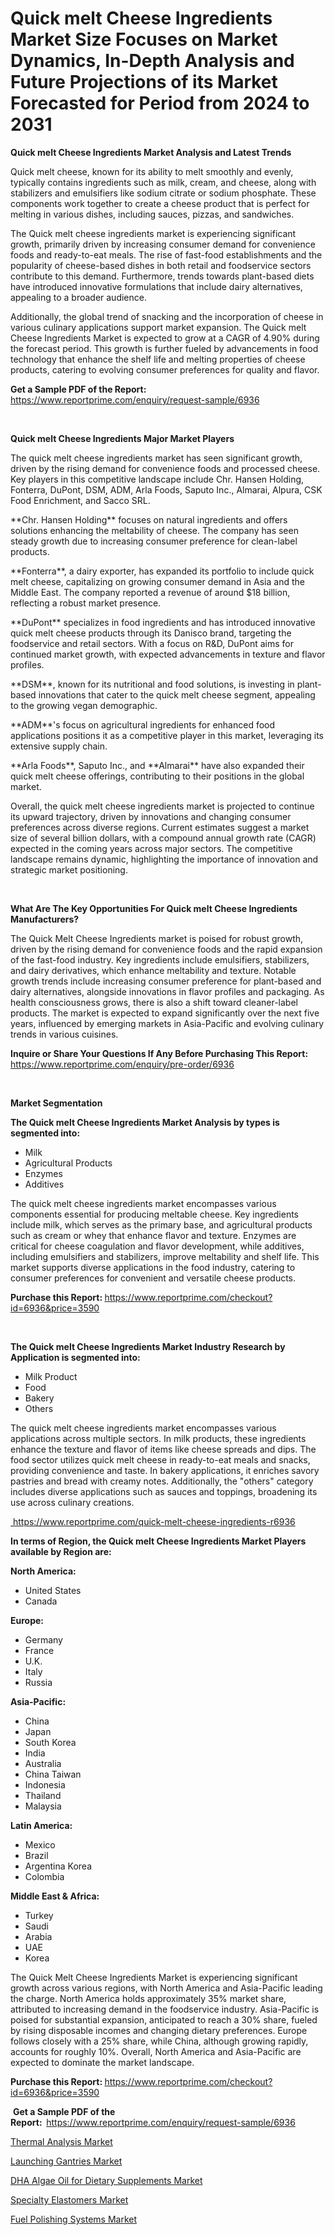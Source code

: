 <p><h1>Quick melt Cheese Ingredients Market Size Focuses on Market Dynamics, In-Depth Analysis and Future Projections of its Market Forecasted for Period from 2024 to 2031</h1></p><p><strong>Quick melt Cheese Ingredients Market Analysis and Latest Trends</strong></p>
<p><p>Quick melt cheese, known for its ability to melt smoothly and evenly, typically contains ingredients such as milk, cream, and cheese, along with stabilizers and emulsifiers like sodium citrate or sodium phosphate. These components work together to create a cheese product that is perfect for melting in various dishes, including sauces, pizzas, and sandwiches. </p><p>The Quick melt cheese ingredients market is experiencing significant growth, primarily driven by increasing consumer demand for convenience foods and ready-to-eat meals. The rise of fast-food establishments and the popularity of cheese-based dishes in both retail and foodservice sectors contribute to this demand. Furthermore, trends towards plant-based diets have introduced innovative formulations that include dairy alternatives, appealing to a broader audience. </p><p>Additionally, the global trend of snacking and the incorporation of cheese in various culinary applications support market expansion. The Quick melt Cheese Ingredients Market is expected to grow at a CAGR of 4.90% during the forecast period. This growth is further fueled by advancements in food technology that enhance the shelf life and melting properties of cheese products, catering to evolving consumer preferences for quality and flavor.</p></p>
<p><strong>Get a Sample PDF of the Report:&nbsp;</strong> <a href="https://www.reportprime.com/enquiry/request-sample/6936">https://www.reportprime.com/enquiry/request-sample/6936</a></p>
<p>&nbsp;</p>
<p><strong>Quick melt Cheese Ingredients Major Market Players</strong></p>
<p><p>The quick melt cheese ingredients market has seen significant growth, driven by the rising demand for convenience foods and processed cheese. Key players in this competitive landscape include Chr. Hansen Holding, Fonterra, DuPont, DSM, ADM, Arla Foods, Saputo Inc., Almarai, Alpura, CSK Food Enrichment, and Sacco SRL.</p><p>**Chr. Hansen Holding** focuses on natural ingredients and offers solutions enhancing the meltability of cheese. The company has seen steady growth due to increasing consumer preference for clean-label products. </p><p>**Fonterra**, a dairy exporter, has expanded its portfolio to include quick melt cheese, capitalizing on growing consumer demand in Asia and the Middle East. The company reported a revenue of around $18 billion, reflecting a robust market presence.</p><p>**DuPont** specializes in food ingredients and has introduced innovative quick melt cheese products through its Danisco brand, targeting the foodservice and retail sectors. With a focus on R&D, DuPont aims for continued market growth, with expected advancements in texture and flavor profiles.</p><p>**DSM**, known for its nutritional and food solutions, is investing in plant-based innovations that cater to the quick melt cheese segment, appealing to the growing vegan demographic.</p><p>**ADM**'s focus on agricultural ingredients for enhanced food applications positions it as a competitive player in this market, leveraging its extensive supply chain.</p><p>**Arla Foods**, Saputo Inc., and **Almarai** have also expanded their quick melt cheese offerings, contributing to their positions in the global market.</p><p>Overall, the quick melt cheese ingredients market is projected to continue its upward trajectory, driven by innovations and changing consumer preferences across diverse regions. Current estimates suggest a market size of several billion dollars, with a compound annual growth rate (CAGR) expected in the coming years across major sectors. The competitive landscape remains dynamic, highlighting the importance of innovation and strategic market positioning.</p></p>
<p>&nbsp;</p>
<p><strong>What Are The Key Opportunities For Quick melt Cheese Ingredients Manufacturers?</strong></p>
<p><p>The Quick Melt Cheese Ingredients market is poised for robust growth, driven by the rising demand for convenience foods and the rapid expansion of the fast-food industry. Key ingredients include emulsifiers, stabilizers, and dairy derivatives, which enhance meltability and texture. Notable growth trends include increasing consumer preference for plant-based and dairy alternatives, alongside innovations in flavor profiles and packaging. As health consciousness grows, there is also a shift toward cleaner-label products. The market is expected to expand significantly over the next five years, influenced by emerging markets in Asia-Pacific and evolving culinary trends in various cuisines.</p></p>
<p><strong>Inquire or Share Your Questions If Any Before Purchasing This Report:</strong> <a href="https://www.reportprime.com/enquiry/pre-order/6936">https://www.reportprime.com/enquiry/pre-order/6936</a></p>
<p>&nbsp;</p>
<p><strong>Market Segmentation</strong></p>
<p><strong>The Quick melt Cheese Ingredients Market Analysis by types is segmented into:</strong></p>
<p><ul><li>Milk</li><li>Agricultural Products</li><li>Enzymes</li><li>Additives</li></ul></p>
<p><p>The quick melt cheese ingredients market encompasses various components essential for producing meltable cheese. Key ingredients include milk, which serves as the primary base, and agricultural products such as cream or whey that enhance flavor and texture. Enzymes are critical for cheese coagulation and flavor development, while additives, including emulsifiers and stabilizers, improve meltability and shelf life. This market supports diverse applications in the food industry, catering to consumer preferences for convenient and versatile cheese products.</p></p>
<p><strong>Purchase this Report:&nbsp;</strong><a href="https://www.reportprime.com/checkout?id=6936&price=3590">https://www.reportprime.com/checkout?id=6936&price=3590</a></p>
<p>&nbsp;</p>
<p><strong>The Quick melt Cheese Ingredients Market Industry Research by Application is segmented into:</strong></p>
<p><ul><li>Milk Product</li><li>Food</li><li>Bakery</li><li>Others</li></ul></p>
<p><p>The quick melt cheese ingredients market encompasses various applications across multiple sectors. In milk products, these ingredients enhance the texture and flavor of items like cheese spreads and dips. The food sector utilizes quick melt cheese in ready-to-eat meals and snacks, providing convenience and taste. In bakery applications, it enriches savory pastries and bread with creamy notes. Additionally, the "others" category includes diverse applications such as sauces and toppings, broadening its use across culinary creations.</p></p>
<p><a href="https://www.reportprime.com/quick-melt-cheese-ingredients-r6936">&nbsp;https://www.reportprime.com/quick-melt-cheese-ingredients-r6936</a></p>
<p><strong>In terms of Region, the Quick melt Cheese Ingredients Market Players available by Region are:</strong></p>
<p>
    <p> <strong> North America: </strong>
        <ul>
            <li>United States</li>
            <li>Canada</li>
        </ul>
        </p> 
    <p> <strong> Europe: </strong>
        <ul>
            <li>Germany</li>
            <li>France</li>
            <li>U.K.</li>
            <li>Italy</li>
            <li>Russia</li>
        </ul>
        </p> 
    <p> <strong> Asia-Pacific: </strong>
        <ul>
            <li>China</li>
            <li>Japan</li>
            <li>South Korea</li>
            <li>India</li>
            <li>Australia</li>
            <li>China Taiwan</li>
            <li>Indonesia</li>
            <li>Thailand</li>
            <li>Malaysia</li>
        </ul>
        </p> 
    <p> <strong> Latin America: </strong>
        <ul>
            <li>Mexico</li>
            <li>Brazil</li>
            <li>Argentina Korea</li>
            <li>Colombia</li>
        </ul>
        </p> 
    <p> <strong> Middle East & Africa: </strong>
        <ul>
            <li>Turkey</li>
            <li>Saudi</li>
            <li>Arabia</li>
            <li>UAE</li>
            <li>Korea</li>
        </ul>
    </p>
    </p>
<p><p>The Quick Melt Cheese Ingredients Market is experiencing significant growth across various regions, with North America and Asia-Pacific leading the charge. North America holds approximately 35% market share, attributed to increasing demand in the foodservice industry. Asia-Pacific is poised for substantial expansion, anticipated to reach a 30% share, fueled by rising disposable incomes and changing dietary preferences. Europe follows closely with a 25% share, while China, although growing rapidly, accounts for roughly 10%. Overall, North America and Asia-Pacific are expected to dominate the market landscape.</p></p>
<p><strong>Purchase this Report: </strong><a href="https://www.reportprime.com/checkout?id=6936&price=3590">https://www.reportprime.com/checkout?id=6936&price=3590</a></p>
<p>&nbsp;<strong>Get a Sample PDF of the Report:&nbsp;&nbsp;</strong><a href="https://www.reportprime.com/enquiry/request-sample/6936">https://www.reportprime.com/enquiry/request-sample/6936</a></p>
<p><strong></strong></p>
<p><p><a href="https://www.linkedin.com/pulse/thermal-analysis-market-size-growing-cagr-144-report-covers-r7gnc?trackingId=tJxo1a1OTxGP985HLL%2BTuw%3D%3D">Thermal Analysis Market</a></p><p><a href="https://medium.com/@kareeout89567/global-launching-gantries-market-analysis-trends-forecasts-and-growth-opportunities-2024-2031-a432bc491fd8">Launching Gantries Market</a></p><p><a href="https://github.com/julyju69/Market-Research-Report-List-5/blob/main/dha-algae-oil-for-dietary-supplements-market.md">DHA Algae Oil for Dietary Supplements Market</a></p><p><a href="https://www.linkedin.com/pulse/specialty-elastomers-industry-analysis-report-its-market-wf4te?trackingId=WaItbkznQ0mgvQa5WV9KpQ%3D%3D">Specialty Elastomers Market</a></p><p><a href="https://medium.com/@kareeout89567/emerging-fuel-polishing-systems-market-opportunities-market-analysis-for-investors-and-b1b4e7aeabe5">Fuel Polishing Systems Market</a></p></p>
